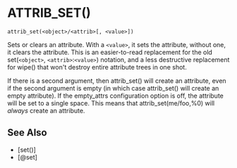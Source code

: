 # ATTRIB_SET()
`attrib_set(<object>/<attrib>[, <value>])`

  Sets or clears an attribute. With a `<value>`, it sets the attribute, without one, it clears the attribute. This is an easier-to-read replacement for the old set(`<object>`, `<attrib>`:`<value>`) notation, and a less destructive replacement for wipe() that won't destroy entire attribute trees in one shot.

  If there is a second argument, then attrib_set() will create an attribute, even if the second argument is empty (in which case attrib_set() will create an empty attribute). If the empty_attrs configuration option is off, the attribute will be set to a single space. This means that attrib_set(me/foo,%0) will _always_ create an attribute.


## See Also
- [set()]
- [@set]

